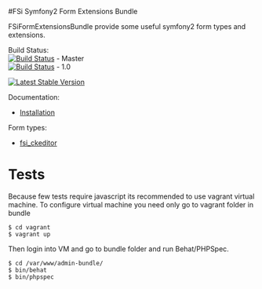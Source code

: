 #FSi Symfony2 Form Extensions Bundle

FSiFormExtensionsBundle provide some useful symfony2 form types and extensions.

Build Status:  
[![Build Status](https://travis-ci.org/fsi-open/form-extensions-bundle.png?branch=master)](https://travis-ci.org/fsi-open/form-extensions-bundle) - Master  
[![Build Status](https://travis-ci.org/fsi-open/form-extensions-bundle.png?branch=1.0)](https://travis-ci.org/fsi-open/form-extensions-bundle) - 1.0

[![Latest Stable Version](https://poser.pugx.org/fsi/form-extensions-bundle/v/stable.png)](https://packagist.org/packages/fsi/form-extensions-bundle)

Documentation:

* [Installation](Resources/doc/installation.md)

Form types: 
* [fsi_ckeditor](Resources/doc/fsi_ckeditor.md)

# Tests

Because few tests require javascript its recommended to use vagrant virtual machine.
To configure virtual machine you need only go to vagrant folder in bundle

```
$ cd vagrant
$ vagrant up
```

Then login into VM and go to bundle folder and run Behat/PHPSpec.

```
$ cd /var/www/admin-bundle/
$ bin/behat
$ bin/phpspec
```
